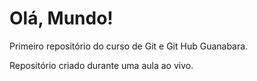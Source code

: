 # Olá, Mundo!
 Primeiro repositório do curso de Git e Git Hub Guanabara.

 Repositório criado durante uma aula ao vivo.
